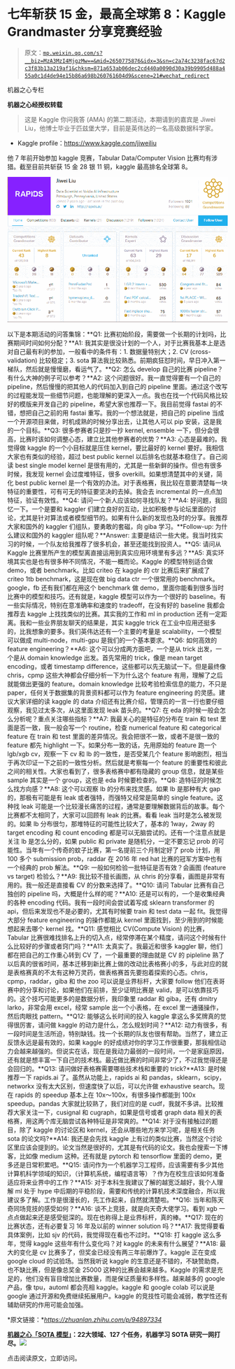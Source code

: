 # 七年斩获 15 金，最高全球第 8：Kaggle Grandmaster 分享竞赛经验

> 原文：[`mp.weixin.qq.com/s?__biz=MzA3MzI4MjgzMw==&mid=2650775876&idx=3&sn=c2a74c3238fac67d2c3f83b13a219af1&chksm=871a653ab06dec2cd440a0090d30a39b9905d488a455a0c1d4de94e15b86a698b260761604d9&scene=21#wechat_redirect`](http://mp.weixin.qq.com/s?__biz=MzA3MzI4MjgzMw==&mid=2650775876&idx=3&sn=c2a74c3238fac67d2c3f83b13a219af1&chksm=871a653ab06dec2cd440a0090d30a39b9905d488a455a0c1d4de94e15b86a698b260761604d9&scene=21#wechat_redirect)

机器之心专栏

**机器之心经授权转载**

> 这是 Kaggle 你问我答 (AMA) 的第二期活动，本期请到的嘉宾是 Jiwei Liu，他博士毕业于匹兹堡大学，目前是英伟达的一名高级数据科学家。

*   Kaggle profile：https://www.kaggle.com/jiweiliu

他 7 年前开始参加 kaggle 竞赛，Tabular Data/Computer Vision 比赛均有涉猎。截至目前共斩获 15 金 28 银 11 铜，kaggle 最高排名全球第 8。

![](img/9311a612c5f257f362b75da5870c82c2.jpg)

以下是本期活动的问答集锦：**Q1: 比赛初始阶段，需要做一个长期的计划吗，比赛期间时间如何分配？**A1: 我其实是很没计划的一个人，对于比赛我基本上是选对自己最有利的参加，一般看中的条件有：1\. 数据量特别大；2\. CV (cross-validation) 比较稳定；3\. sota 算法我比较熟悉。前期疯狂怼时间，早日冲入第一梯队，然后就是慢慢磨，看运气了。**Q2: 怎么 develop 自己的比赛 pipeline？有什么大神的例子可以参考？**A2: 这个问题很好。我一直觉得要有一个自己的 pipeline，然后慢慢的把其他人的代码加入到自己的 pipeline 里面。通过这个改写的过程能发现一些细节问题，也能理解的更深入一点。我也在找一个代码风格比较好的模版来开发自己的 pipeline，希望大家也推荐一下。我目前觉得 fastai 的不错，想把自己之前的用 fastai 重写。我的一个想法就是，把自己的 pipeline 当成一个开源项目来做，时机成熟的时候分享出去，让其他人可以 pip 安装，这是我的一个目标。**Q3: 很多参赛者只是抄一抄 kernel, ensemble 一下，但分会很高，比赛时该如何调整心态，建立比其他参赛者的优势？**A3: 心态是最难的。我觉得做 kaggle 的一个小目标就是压住 kernel，要比最好的 kernel 要好。我相信大家也有类似的经验，超过 best public kernel 以后排名也就基本稳住了。自己阅读 best single model kernel 是很有用的，尤其是一些新鲜的操作。但也有很多时候，我发现 kernel 会过度堆特征，很多 overkill。如果想清楚其中的关键，简化 best public kernel 是一个有效的办法。对于表格赛，我比较在意要清楚每一块特征的重要性，可有可无的特征要坚决的去掉。我会去 incremental 的一点点加特征，验证有效性。**Q4: 请问一个新人应该如何寻找队友？**A4: 好问题，我回忆一下。一个是要和 kaggler 们建立良好的互动，比如积极参与论坛里面的讨论，尤其是针对算法或者模型细节的。如果有什么新的发现也及时的分享。我推荐大家和国外的 kaggler 们组队，要勇敢的套磁，向 giba 学习。**Follow-up: 为什么建议和国外的 kaggler 组队呢？**Answer: 主要是结识一些大佬。我当时找实习的时候，一个队友给我推荐了很多机会，甚至还能找到投资人。**Q5: 请问从 Kaggle 比赛里所产生的模型离直接运用到真实应用环境里有多远？**A5: 真实环境其实也是也有很多种不同情况，不能一概而论。Kaggle 的模型特别适合做 demo，或者 benchmark。比如 criteo 在 kaggle 的 ctr 比赛后来扩展成了 criteo 1tb benchmark，这是现在做 big data ctr 一个很常用的 benchmark。google，fb 还有我们都在用这个 benchmark 做 demo，里面你能看到很多当时比赛中的模型和技巧。还有就是，kaggle 模型可以作为一个很好的 baseline。有一些实际情况，特别在意准确率和速度的 tradeoff，在没有好的 baseline 我都会推荐去 kaggle 上找找类似的比赛。其实我的工作和 ml in production 还有一定距离。我和一些业界朋友聊天的结果是，其实 kaggle trick 在工业中应用还挺多的，比我想象的要多。我们英伟达还有一个主要的考量是 scalability，一个模型可以做成 multi-node，multi-gpu 是我们的一个基本要求。**Q6: 如何高效的 feature engineering？**A6: 这个可以分成两方面吧，一个是从 trick 出发，一个是从 domain knowledge 出发。首先常用的 trick，像是 mean target encoding，或者 timestamp difference，这些都可以先无脑试一下。但是最终像 chris，cpmp 这些大神都会仔细分析一下为什么这个 feature 有用，理解了之后就能做出更强的 feature。domain knowledge 比较考验检索信息的能力，不只是 paper，任何关于数据集的背景资料都可以作为 feature engineering 的灵感。建议大家详细的读 kaggle 的 data 介绍还有比赛介绍，管理员的一言一行也要仔细观察，我见过太多次，从这里面发现 leak 苗头的。**Q7: 在 eda 的时候一般会怎么分析呢？重点关注哪些指标？**A7: 我最关心的是特征的分布在 train 和 test 里面是否一致，我一般会写一个 routine，检查 numerical feature 和 categorical feature 在 train 和 test 里面的差异情况。我会把很不一致，或者不是很一致的 feature 都先 highlight 一下。如果分布一致的话，先用原始的 feature 跑一个 lgb/xgb cv，观察一下 cv 和 lb 的一致性，是否受某几个 feature 影响剧烈，相当于再次印证一下之前的一致性分析。然后就是考察每一个 feature 的重要性和彼此之间的相关性。大家也看到了，很多表格赛中都有隐藏的 group 信息，就是某些 sample 其实是一个 group，这也是 eda 时候要检查的。**Q8: 造特征的时候怎么找方向感？**A8: 这个可以观察 lb 的分布来找灵感。如果 lb 是那种有大 gap 的，那极有可能是有 leak 或者强特，而强特又经常是简单的 single feature。这种找 leak 可能是一个比较漫长痛苦的过程，通常是要理解数据背后的故事。每个比赛都不太相同了，大家可以回顾有 leak 的比赛。看看 leak 当时是怎么被发现的。如果 lb 分布很匀，那堆特征的可能性比较大了，基本的 1way，2way 的 target encoding 和 count encoding 都是可以无脑尝试的。还有一个注意点就是关注 lb 是怎么分的，如果 public 和 private 是随机分，一定不要忘记 prob 的可能性。当年有一个传奇的蚊子比赛，第一名提前三个月制定好了 prob 计划，用 100 多个 submission prob，raddar 在 2016 年 red hat 比赛的冠军方案中也有一个经典的 prob 解法。**Q9: 一般如何检验一批特征是否有效？会画图 (feature vs target) 检验么？**A9: 我比较不擅长画图，从 chris 的分享看，画图是非常有用的。我一般还是直接看 CV 的分数来选择了。**Q10: 请问 Tabular 比赛有自己独创的 pipeline 吗，大概是什么样的呢？**A10: 还是可以有的，一个是收集经典的各种 encoding 代码。我有一段时间会尝试着写成 sklearn transformer 的 api，但后来发现也不是必要的，尤其有时候要 train 和 test data 一起 fit。我觉得大部分 feature engineering 的操作都能从 kernel 里面找到，至少用到的时候能想起来去哪个 kernel 找。**Q11: 感觉相比 CV(Compute Vision) 的比赛，Tabular 比赛很难找排名上升的切入点，经常停滞在某个精度，请问这个时候有什么比较好的步骤或者窍门吗？**A11: 太真实了。我最近和很多 kaggler 聊，他们都在把自己的工作重心转到 CV 了，一个最重要的理由就是 CV 的 pipleline 熟了以后真的很省时间，基本迁移到新比赛上做的改动比表格赛小的多，与此对应的就是表格赛真的不太有这种万灵药，做表格赛首先要抱着探索的心态。chris，cpmp，raddar，giba 和 the zoo 可以说是业界标杆，大家要 follow 他们在表哥赛中的分享和讨论，如果他们在前排，至少证明比赛是 valid，是可以依靠技巧的。这个技巧可能更多的是数据分析，我印象里 raddar 和 giba，还有 dmitry larko，非常会用 excel，经常 sample 出一个小表格，在 excel 里一通骚操作，然后肉眼找 pattern。**Q12: 能够这么长时间的投入 kaggle 拿这么多奖牌真的觉得很厉害，请问做 kaggle 的动力是什么，怎么规划时间？**A12: 动力有很多，有一段时间是生活所迫，特别缺钱。找一个长期的队友也很有帮助。当然了，建立正反馈永远是最有效的，如果 kaggle 的好成绩对你的学习工作很重要，那我相信动力会越来越强的。但说实在话，现在是我动力最弱的一段时间，一个是家庭原因，还有就是想丰富一下自己的技术栈。最近做比赛的时间非常少了，不过我觉得还是会回归的。**Q13: 请问做好表格赛需要哪些技术栈和重要的 trick?**A13: 是时候推荐一下 rapids.ai 了。虽然从功能上，rapids ai 和 pandas，sklearn，scipy，networkx 没有太大区别，但速度快了以后，可以允许做 exhaustive search。现在 rapids 的 speedup 基本上在 10x～100x，有很多操作都能到 100x speedup。pandas 大家就比较熟了，我们对应的是 cudf，我就不多讲。比较推荐大家关注一下，cusignal 和 cugraph，如果是信号或者 graph data 相关的表格赛，用这两个库无脑尝试各种特征是非常爽的。**Q14: 对于没有接触过的题目，除了 kaggle 的讨论区和 kernel，还会从哪些地方来学习呢，是相关任务 sota 的论文吗?**A14: 我还是会先找 kaggle 上有过的类似比赛，当然这个讨论区里应该会提到的。论文当然是很好的，尤其是有代码的论文。我也会搜索一下博客，比如像 medium 这种。还有就是 pytorch 和 tensorflow 里面的 demo，更多还是日常积累吧。**Q15: 请问作为一个机器学习工程师，应该需要有多少其他计算机科学领域的知识，（计算机系统，编程语言等）？作为在校生应该如何准备适应将来业界中的工作？**A15: 对于本科生我建议了解的越宽泛越好，我个人理解 ml 处于 hype 中后期的平稳阶段，需要和传统的计算机技术深度融合，所以我建议多了解。工作是很漫长的，先工作起来，自然就清楚啦。**Q16: 当年和陈天奇同场竞技的感受如何？**A16: 谈不上竞技，就是向天奇大佬学习。看到 xgb 一点点做起来还是感受挺深的。现在也称得上是业界标杆，真的棒。**Q17: 现在的比赛状态，还有必要复习 16 年及以前的 winner solution 吗？**A17: 我觉得要看具体案例，比如 sjv 的代码，我觉得现在看也不过时。**Q18: 打 kaggle 这么多年，觉得 kaggle 这些年有什么变化吗？对 kaggle 的未来有什么展望？**A18: 最大的变化是 cv 比赛多了，但奖金已经没有两三年前爆炸了。kaggle 正在变成 google cloud 的试验场。当然我听说 kaggle 的生意还是不错的，不缺赞助商，也不缺比赛，但是像总奖金 25000 这种的比赛会越来越多。Kaggle 的需求是充足的，他们没有盲目增加比赛数量，而是保证质量和多样性。越来越多的 google 产品，像 tpu，automl 都会亮相 kaggle。kaggle 和 google colab 可以说是 google 通过开源和免费继续拓展用户。kaggle 的竞技性可能会减弱，教学性还有辅助研究的作用可能会加强。

*原文链接：**https://zhuanlan.zhihu.com/p/94897334*

**[机器之心「SOTA 模型」](http://mp.weixin.qq.com/s?__biz=MzA3MzI4MjgzMw==&mid=2650770891&idx=1&sn=25bde35991047a997337c8dd25350089&chksm=871a49b5b06dc0a36fc3407e3643550ef97f72b007e67c4f4be250bfd60c9fdc5389624569c0&scene=21#wechat_redirect)****：****22****大领域、127 个任务，机器学习 SOTA 研究一网打尽。****![](http://mp.weixin.qq.com/s?__biz=MzA3MzI4MjgzMw==&mid=2650770891&idx=1&sn=25bde35991047a997337c8dd25350089&chksm=871a49b5b06dc0a36fc3407e3643550ef97f72b007e67c4f4be250bfd60c9fdc5389624569c0&scene=21#wechat_redirect)**

点击阅读原文，立即访问。